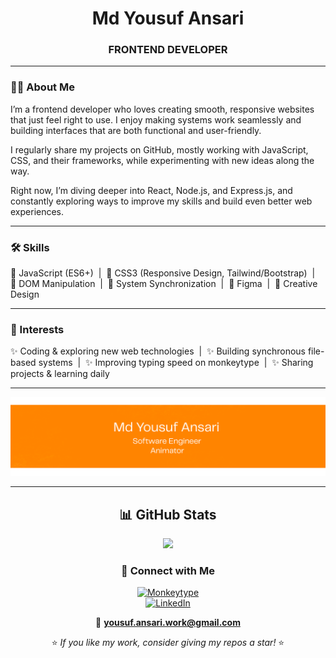 <div align="center">

# Md Yousuf Ansari
### FRONTEND DEVELOPER

</div>

---

### 👨‍💻 About Me  
I’m a frontend developer who loves creating smooth, responsive websites that just feel right to use. I enjoy making systems work seamlessly and building interfaces that are both functional and user-friendly.

I regularly share my projects on GitHub, mostly working with JavaScript, CSS, and their frameworks, while experimenting with new ideas along the way.

Right now, I’m diving deeper into React, Node.js, and Express.js, and constantly exploring ways to improve my skills and build even better web experiences.

---

### 🛠 Skills  
🔹 JavaScript (ES6+) &nbsp;|&nbsp; 
🔹 CSS3 (Responsive Design, Tailwind/Bootstrap) &nbsp;|&nbsp;
🔹 DOM Manipulation &nbsp;|&nbsp;
🔹 System Synchronization &nbsp;|&nbsp;
🔹 Figma &nbsp;|&nbsp;
🔹 Creative Design

---

### 🎯 Interests  
✨ Coding & exploring new web technologies &nbsp;|&nbsp;
✨ Building synchronous file-based systems &nbsp;|&nbsp;
✨ Improving typing speed on monkeytype &nbsp;|&nbsp;
✨ Sharing projects & learning daily

---

<div align="center">
  <img src="github-intro.png" alt="Md Yousuf Ansari Banner">
</div>

---

<div align="center">

## 📊 GitHub Stats  
<img src="https://github-readme-stats.vercel.app/api/top-langs/?username=srcastt&layout=compact&theme=radical" height="165">

### 🔗 Connect with Me  

[![Monkeytype](https://img.shields.io/badge/Monkeytype-FFD700?style=for-the-badge&logo=monkeytype&logoColor=black)](https://monkeytype.com/profile/srcastt)  
[![LinkedIn](https://img.shields.io/badge/LinkedIn-0077B5?style=for-the-badge&logo=linkedin&logoColor=white)](https://www.linkedin.com/in/mohammad-yousuf-a406a123b/)  

📧 **yousuf.ansari.work@gmail.com**

⭐ *If you like my work, consider giving my repos a star!* ⭐

</div>
